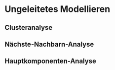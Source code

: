 


# Ungeleitetes Modellieren

## Clusteranalyse

## Nächste-Nachbarn-Analyse

## Hauptkomponenten-Analyse

